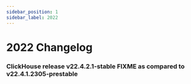 ```yaml
---
sidebar_position: 1
sidebar_label: 2022
---
```


# 2022 Changelog
### ClickHouse release v22.4.2.1-stable FIXME as compared to v22.4.1.2305-prestable

